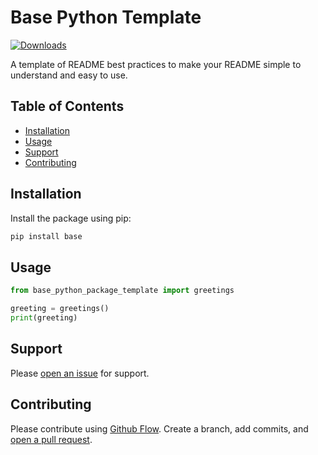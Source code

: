 # Base Python Template

[repo]: crypto-wealth-rank

[![Downloads](https://static.pepy.tech/personalized-badge/[repo]?period=total&units=none&left_color=grey&right_color=green&left_text=Downloads)](https://pepy.tech/project/[repo])

A template of README best practices to make your README simple to understand and easy to use.

## Table of Contents

- [Installation](#installation)
- [Usage](#usage)
- [Support](#support)
- [Contributing](#contributing)

## Installation

Install the package using pip:

```sh
pip install base
```

## Usage

```python
from base_python_package_template import greetings

greeting = greetings()
print(greeting)
```

## Support

Please [open an issue](https://github.com/apinanyogaratnam/[repo]/issues/new) for support.

## Contributing

Please contribute using [Github Flow](https://guides.github.com/introduction/flow/). Create a branch, add commits, and [open a pull request](https://github.com/apinanyogaratnam/[repo]/compare/).
